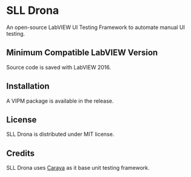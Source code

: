# SLL Drona
An open-source LabVIEW UI Testing Framework to automate manual UI testing.

## Minimum Compatible LabVIEW Version
Source code is saved with LabVIEW 2016.

## Installation
A VIPM package is available in the release.

## License
SLL Drona is distributed under MIT license.

## Credits
SLL Drona uses [Caraya](https://github.com/JKISoftware/Caraya) as it base unit testing framework.
